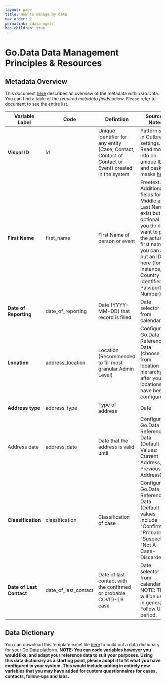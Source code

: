```yaml
---
layout: page
title: How to manage my data
nav_order: 2
permalink: /data-mgmt/
has_children: true
---
```


# Go.Data Data Management Principles & Resources

## Metadata Overview

This document [here](https://sprcdn-assets.sprinklr.com/1652/69a1e048-e8b7-47ea-8e90-512a50600ecd-1206687439.pdf) describes an overview of the metadata within Go.Data. You can find a table of the _required metadata fields_ below. Please refer to document to see the entire list.

Variable Label     | Code                | Defintiion        |  Source / Notes
------------------|---------------------|-------------------|-------------------- 
**Visual ID** | id | Unique Identifier for any entity (Case, Contact, Contact of Contact or Event) created in the system | Pattern set in Outbreak settings. Read more info on unique IDs and cask masks [here]()
**First Name** | first_name | First Name of person or event | Freetext. Additional fields for Middle and Last Name exist but are optional. If you do not want to put the actual first name, you can also put an ID here (for instance, Country Identifier or Passport Number). 
**Date of Reporting** | date_of_reporting | Date (YYYY-MM-DD) that record is filled | Date selector from calendar.
**Location** | address_location | Location (Recommended to fill most granular Admin Level) | Configurable Go.Data Reference Data (choose from location hierarchy, after your locations have been configured)
**Address type** | address_type | Type of address | Date
Address date | address_date | Date that the address is valid until | Configurable Go.Data Reference Data (Default Values: Current Address, Previous Address)
**Classification** | classification | Classification of case | Configurable Go.Data Reference Data (Default values include "Confirmed", "Probable", "Suspect", "Not A Case-Discarded"
**Date of Last Contact** | date_of_last_contact | Date of last contact with the confirmed or probable COVID-19 case | Date selector from calendar. NOTE: This will be used in generating Follow Up period.

## Data Dictionary

You can download this template excel file [here](https://sprcdn-assets.sprinklr.com/1652/dbcc4983-9761-4abc-b5e6-cce1b5c33f10-1723930809.xlsx) to build out a data dictionary for your Go.Data platform.
**NOTE: You can code variables however you would like, and adapt your reference data to suit your purposes. Using this data dictionary as a starting point, please adapt it to fit what you have configured in your system. This would include adding in entirely new variables that you may have added for custom questionnaires for cases, contacts, follow-ups and labs.**
